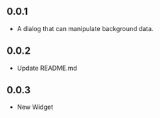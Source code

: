 ## 0.0.1

- A dialog that can manipulate background data.

## 0.0.2

- Update README.md

## 0.0.3

- New Widget